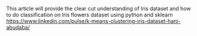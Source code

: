 This article will provide the clear cut understanding of Iris dataset and how to do classification on Iris flowers dataset using python and sklearn
https://www.linkedin.com/pulse/k-means-clustering-iris-dataset-hani-abudaba/

